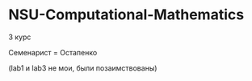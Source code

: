 # NSU-Computational-Mathematics

3 курс

Семенарист = Остапенко

(lab1 и lab3 не мои, были позаимствованы)
